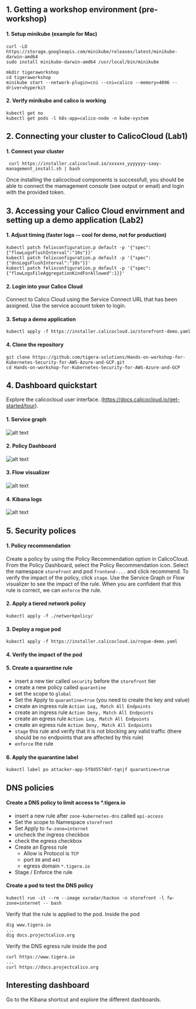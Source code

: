 ## 1. Getting a workshop environment (pre-workshop)
#### 1. Setup minikube (example for Mac)
```
curl -LO https://storage.googleapis.com/minikube/releases/latest/minikube-darwin-amd64
sudo install minikube-darwin-amd64 /usr/local/bin/minikube

mkdir tigeraworkshop
cd tigeraworkshop
minikube start --network-plugin=cni --cni=calico --memory=4096 --driver=hyperkit
```

#### 2. Verify minikube and calico is working
```
kubectl get no
kubectl get pods -l k8s-app=calico-node -n kube-system
```
## 2. Connecting your cluster to CalicoCloud (Lab1)
#### 1. Connect your cluster
```
 curl https://installer.calicocloud.io/xxxxxx_yyyyyyy-saay-management_install.sh | bash
```
Once installing the calicocloud components is successfull, you should be able to connect the mamagement console (see output or email) and login with the provided token.

## 3. Accessing your Calico Cloud envirnment and setting up a demo application (Lab2)
#### 1. Adjust timing (faster logs -- cool for demo, not for production)
```
kubectl patch felixconfiguration.p default -p '{"spec":{"flowLogsFlushInterval":"10s"}}'
kubectl patch felixconfiguration.p default -p '{"spec":{"dnsLogsFlushInterval":"10s"}}'
kubectl patch felixconfiguration.p default -p '{"spec":{"flowLogsFileAggregationKindForAllowed":1}}'
```
#### 2. Login into your Calico Cloud
Connect to Calico Cloud using the Service Connect URL that has been assigned.
Use the service account token to login.

#### 3. Setup a demo application
```
kubectl apply -f https://installer.calicocloud.io/storefront-demo.yaml
```
#### 4. Clone the repository
```
git clone https://github.com/tigera-solutions/Hands-on-workshop-for-Kubernetes-Security-for-AWS-Azure-and-GCP.git
cd Hands-on-workshop-for-Kubernetes-Security-for-AWS-Azure-and-GCP
```
## 4. Dashboard quickstart
Explore the calicocloud user interface. (https://docs.calicocloud.io/get-started/tour). 

#### 1. Service graph
![alt text](https://docs.calicocloud.io/images/service-graph4.png)

#### 2. Policy Dashboard
![alt text](https://docs.calicocloud.io/images/policy-filters.png)

#### 3. Flow visualizer
![alt text](https://docs.calicocloud.io/images/flow-viz.png)

#### 4. Kibana logs
![alt text](https://docs.calicocloud.io/images/kibana-logs.png)

## 5. Security polices 

#### 1. Policy recommendation 
Create a policy by using the Policy Recommendation option in CalicoCloud. From the Policy Dashboard, select the Policy Recommendation icon. Select the namespace `storefront` and pod `frontend-...` and click recommend. To verify the impact of the policy, click `stage`. Use the Service Graph or Flow visualizer to see the impact of the rule. When you are confident that this rule is correct, we can `enforce` the rule. 

#### 2. Apply a tiered network policy
```
kubectl apply -f ./networkpolicy/
```
#### 3. Deploy a rogue pod
```
kubectl apply -f https://installer.calicocloud.io/rogue-demo.yaml
```
#### 4. Verify the impact of the pod

#### 5. Create a quarantine rule
* insert a new tier called `security` before the `storefront` tier
* create a new policy called `quarantine`
* set the scope to `global`
* Set the Apply to `quarantine=true` (you need to create the key and value)
* create  an ingress rule `Action Log, Match All Endpoints`
* create  an ingress rule `Action Deny, Match All Endpoints`
* create  an egress rule `Action Log, Match All Endpoints`
* create  an egress rule `Action Deny, Match All Endpoints`
* `stage` this rule and verify that it is not blocking any valid traffic (there should be no endpoints that are affected by this rule)
* `enforce` the rule

#### 6. Apply the quarantine label
```
kubectl label po attacker-app-5f8d5574bf-tqnjf quarantine=true
```
## DNS policies
#### Create a DNS policy to limit access to *.tigera.io
*  insert a new rule after `zone-kubernetes-dns` called `api-access`
*  Set the scope to Namespace `storefront`
*  Set Apply to `fw-zone=internet`
*  uncheck the ingress checkbox
*  check the egress checkbox
*  Create an Egress rule 
      * Allow is Protocol is `TCP`
      * port `80` and `443` 
      * egress domain `*.tigera.io`
* Stage / Enforce the rule

#### Create a pod to test the DNS policy
```
kubectl run -it --rm --image xxradar/hackon -n storefront -l fw-zone=internet -- bash
```
Verify that the rule is applied to the pod. Inside the pod
```
dig www.tigera.io
...
dig docs.projectcalico.org
```
Verify the DNS egress rule inside the pod
```
curl https://www.tigera.io
...
curl https://docs.projectcalico.org
```
## Interesting dashboard
Go to the Kibana shortcut and explore the different dashboards.



 
